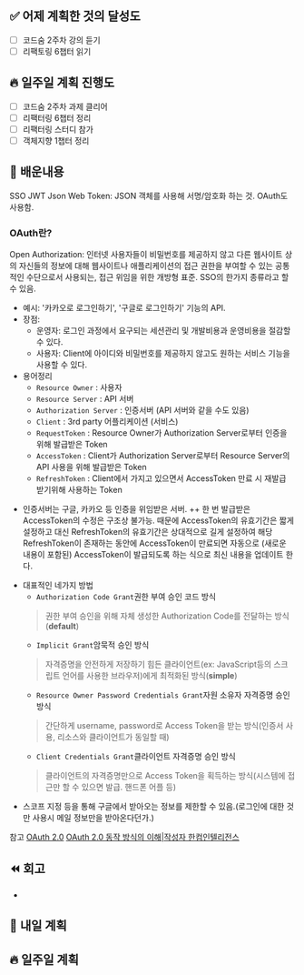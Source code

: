 ## ✅ 어제 계획한 것의 달성도

- [ ] 코드숨 2주차 강의 듣기
- [ ] 리팩토링 6챕터 읽기

## 🔥 일주일 계획 진행도

- [ ] 코드숨 2주차 과제 클리어
- [ ] 리팩터링 6챕터 정리
- [ ] 리팩터링 스터디 참가
- [ ] 객체지향 1챕터 정리

## 💬 배운내용

SSO
JWT Json Web Token: JSON 객체를 사용해 서명/암호화 하는 것. OAuth도 사용함.

### OAuth란? 
Open Authorization: 인터넷 사용자들이 비밀번호를 제공하지 않고 다른 웹사이트 상의 자신들의 정보에 대해 웹사이트나 애플리케이션의 접근 권한을 부여할 수 있는 공통적인 수단으로서 사용되는, 접근 위임을 위한 개방형 표준. SSO의 한가지 종류라고 할 수 있음. 
 - 예시: '카카오로 로그인하기', '구글로 로그인하기' 기능의 API.
 - 장점: 
	- 운영자: 로그인 과정에서 요구되는 세션관리 및 개발비용과 운영비용을 절감할 수 있다.
	- 사용자: Client에 아이디와 비밀번호를 제공하지 않고도 원하는 서비스 기능을 사용할 수 있다.
 - 용어정리
	- `Resource Owner` : 사용자
	- `Resource Server` : API 서버
	- `Authorization Server` : 인증서버 (API 서버와 같을 수도 있음)
	- `Client` : 3rd party 어플리케이션 (서비스)
	- `RequestToken` : Resource Owner가 Authorization Server로부터 인증을 위해 발급받은 Token
	- `AccessToken` : Client가 Authorization Server로부터 Resource Server의 API 사용을 위해 발급받은 Token
	- `RefreshToken` : Client에서 가지고 있으면서 AccessToken 만료 시 재발급 받기위해 사용하는 Token

+ 인증서버는 구글, 카카오 등 인증을 위임받은 서버.
++ 한 번 발급받은 AccessToken의 수정은 구조상 불가능. 때문에 AccessToken의 유효기간은 짧게 설정하고 대신 RefreshToken의 유효기간은 상대적으로 길게 설정하여 해당 RefreshToken이 존재하는 동안에 AccessToken이 만료되면 자동으로 (새로운 내용이 포함된) AccessToken이 발급되도록 하는 식으로 최신 내용을 업데이트 한다.

- 대표적인 네가지 방법
	- `Authorization Code Grant`권한 부여 승인 코드 방식
	> 권한 부여 승인을 위해 자체 생성한 Authorization Code를 전달하는 방식(**default**)
	- `Implicit Grant`암묵적 승인 방식
	> 자격증명을 안전하게 저장하기 힘든 클라이언트(ex: JavaScript등의 스크립트 언어를 사용한 브라우저)에게 최적화된 방식(**simple**)
	- `Resource Owner Password Credentials Grant`자원 소유자 자격증명 승인 방식
	> 간단하게 username, password로 Access Token을 받는 방식(인증서 사용, 리소스와 클라이언트가 동일할 때)
	- `Client Credentials Grant`클라이언트 자격증명 승인 방식
	> 클라이언트의 자격증명만으로 Access Token을 획득하는 방식(시스템에 접근만 할 수 있으면 발급. 핸드폰 어플 등)

+ 스코프 지정 등을 통해 구글에서 받아오는 정보를 제한할 수 있음.(로그인에 대한 것만 사용시 메일 정보만을 받아온다던가.)
	
참고 
[OAuth 2.0](https://oauth.net/2/)
[OAuth 2.0 동작 방식의 이해|작성자 한컴인텔리전스](https://blog.naver.com/PostView.nhn?blogId=mds_datasecurity&logNo=222182943542&widgetTypeCall=true)

## ⏪ 회고

- 

## 🔰 내일 계획


## 🔥 일주일 계획


